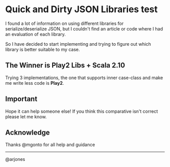 # Quick and Dirty JSON Libraries test

I found a lot of information on using different libraries for serialize/deserialize JSON, but I couldn't find an article or code where I had an evaluation of each library.

So I have decided to start implementing and trying to figure out which library is better suitable to my case.


## The Winner is Play2 Libs + Scala 2.10

Trying 3 implementations, the one that supports inner case-class and make me write less code is **Play2**. 


## Important 

Hope it can help someone else! If you think this comparative isn't correct please let me know.


## Acknowledge

Thanks @mgonto for all help and guidance

____

@arjones
